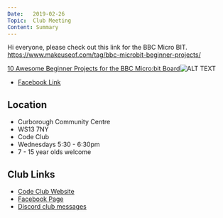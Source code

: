 ```yaml
---
Date:   2019-02-26
Topic:  Club Meeting
Content: Summary
---
```

Hi everyone, please check out this link for the BBC Micro BIT.   https://www.makeuseof.com/tag/bbc-microbit-beginner-projects/

[10 Awesome Beginner Projects for the BBC Micro:bit Board](https://l.facebook.com/l.php?u=https%3A%2F%2Fwww.makeuseof.com%2Ftag%2Fbbc-microbit-beginner-projects%2F&h=AT1sMXzb-Pi4ubu_uGQCtkvuPFsSM0U8dOXDAHYWSjNSls7BKlQC61Gdl28-6qSdB3ljLQt_S_LkFwcM5fPUdU0n4qrJacHliz-K9C7Z6pJBGXM_mWVDg5aY1oTyHOjI&s=1)![ALT TEXT](https://external.fbhx6-1.fna.fbcdn.net/emg1/v/t13/882432457108969568?url=https%3A%2F%2Fstatic.makeuseof.com%2Fwp-content%2Fuploads%2F2018%2F06%2Fbbc-micro-bit-994x400.jpg&fb_obo=1&utld=makeuseof.com&stp=c0.5000x0.5000f_dst-emg0_p400x400_q75&ccb=13-1&oh=06_AbE3EZjvkwvQBOP13hQ7nfDQvtBrA8TfepuMSGOOSMhtPA&oe=652855FC&_nc_sid=e609ca)

* [Facebook Link](https://www.facebook.com/1481985248595237/posts/1932908573502900/)

## Location

* Curborough Community Centre
* WS13 7NY
* Code Club
* Wednesdays 5:30 - 6:30pm
* 7 - 15 year olds welcome

## Club Links

* [Code Club Website](https://lichfield-code-club.github.io/)
* [Facebook Page](https://www.facebook.com/LichfieldCoders)
* [Discord club messages](https://discord.gg/szz6xGK)

